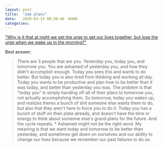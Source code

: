 ```yaml
---
layout: post
title:  "2am plans"
date:   2020-03-14 00:30:40 -0400
categories:
---
```


["Why is it that at night we get the urge to get our lives together, but lose the urge when we wake up in the morning?"](https://www.reddit.com/r/NoStupidQuestions/comments/ejg3sv/why_is_it_that_at_night_we_get_the_urge_to_get/?utm_source=share&utm_medium=ios_app&utm_name=iossmf&ck_subscriber_id=334907275)

Best answer:
> There are 3 people that are you. Yesterday you, today you, and tomorrow you. You are ashamed of yesterday you, and how they didn't accomplish enough. Today you sees this and wants to do better. But today you is also tired from thinking and working all day. Today you wants to be productive and plan how to be better than it was today, and better than yesterday you was. The problem is that "today you" is simply handing off all of their plans to tomorrow you, not actually accomplishing them. So tomorrow, today you wakes up, and realizes theres a bunch of shit someone else wants them to do, but also that they aren't here to force you to do it. Today you has a bunch of stuff on their plate already, and doesn't have the time or energy to think about someone else's grand plans for the future. And the cycle repeats. * Ashamed might not be the right word. My meaning is that we want today and tomorrow to be better than yesterday, and sometimes get down on ourselves and our ability to change our lives because we remember our past failures to do so.
